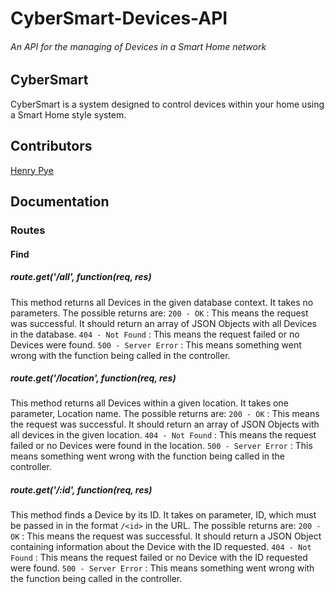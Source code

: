 # CyberSmart-Devices-API
###### An API for the managing of Devices in a Smart Home network

## CyberSmart
CyberSmart is a system designed to control devices within your home using a Smart Home style system.

## Contributors
[Henry Pye](https://www.github.com/Signal-Fire)

## Documentation
### Routes
#### Find
##### route.get('/all', function(req, res)
This method returns all Devices in the given database context. It takes no parameters. 
The possible returns are:
`200 - OK` : This means the request was successful. It should return an array of JSON Objects with all Devices in the database. 
`404 - Not Found` : This means the request failed or no Devices were found.
`500 - Server Error` : This means something went wrong with the function being called in the controller.

##### route.get('/location', function(req, res)
This method returns all Devices within a given location. It takes one parameter, Location name. 
The possible returns are:
`200 - OK` : This means the request was successful. It should return an array of JSON Objects with all devices in the given location.
`404 - Not Found` : This means the request failed or no Devices were found in the location.
`500 - Server Error` : This means something went wrong with the function being called in the controller.

##### route.get('/:id', function(req, res) 
This method finds a Device by its ID. It takes on parameter, ID, which must be passed in in the format `/<id>` in the URL.
The possible returns are:
`200 - OK` : This means the request was successful. It should return a JSON Object containing information about the Device with the ID requested.
`404 - Not Found` : This means the request failed or no Device with the ID requested were found.
`500 - Server Error` : This means something went wrong with the function being called in the controller.
